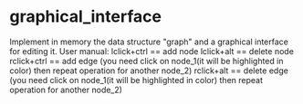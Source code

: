 # graphical_interface
Implement in memory the data structure "graph" and a graphical interface for editing it.
User manual:
lclick+ctrl == add node
lclick+alt == delete node
rclick+ctrl == add edge (you need click on node_1(it will be highlighted in color) then repeat operation for another node_2)
rclick+alt == delete edge (you need click on node_1(it will be highlighted in color) then repeat operation for another node_2)
